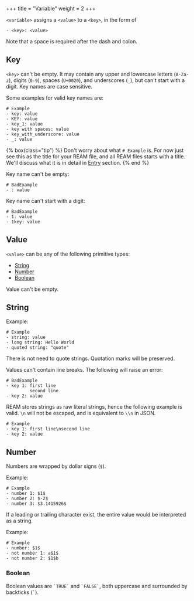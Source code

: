 +++
title = "Variable"
weight = 2
+++

`<variable>` assigns a `<value>` to a `<key>`, in the form of

```ream
- <key>: <value>
```
Note that a space is required after the dash and colon.

## Key

`<key>` can't be empty.
It may contain any upper and lowercase letters (`A-Za-z`), digits (`0-9`), spaces (`U+0020`), and underscores (`_`), but can't start with a digit.
Key names are case sensitive.

Some examples for valid key names are:
```ream
# Example
- key: value
- KEY: value
- key_1: value
- key with spaces: value
- key_with_underscore: value
- _: value
```

{% box(class="tip") %}
Don't worry about what `# Example` is.
For now just see this as the title for your REAM file, and all REAM files starts with a title.
We'll discuss what it is in detail in [Entry](/tutorial/entry) section.
{% end %}

Key name can't be empty:
```ream
# BadExample
- : value
```

Key name can't start with a digit:
```ream
# BadExample
- 1: value
- 1key: value
```

<!--
::: details Note: UTF-8 support
Key names should support UTF-8.
The [current parser](https://github.com/chmlee/reamparser.js) *should* be able to parse UTF-8 identifiers correctly, but this hasn't been tested extensively.
It is recommended that you use only ASCII code before UTF-8 support is stable.

[The experimental parser](https://github.com/chmlee/ream-core) does NOT support UTF-8 yet.

:::
::: details Note: Whitespace in identifiers

The [current parser](https://github.com/chmlee/reamparser.js) allows whitespaces in identifiers, but future versions may remove such support.
I plan to implement [reference](/ream-doc/Language/Advanced/Reference), and identifiers with spaces just don't look good in the current design.

```ream
# Entry
- key_1 (str): value

## SubEntry
- key_2 (fn -> str): `THIS::SUPER$key_1`
```

vs

(R style)
```ream
# Entry
- key 1 (str): value

## SubEntry
- key 2 (fn -> str): `THIS::SUPER$"key 1"`
```

or

(Python/Pandas style)
```ream
# Entry
- key 1 (str): value

## SubEntry
- key 2 (fn -> str): `THIS::SUPER["key 1"]`
```


:::
-->

## Value

`<value>` can be any of the following primitive types:

- [String](#string)
- [Number](#number)
- [Boolean](#boolean)

Value can't be empty.

## String

Example:
```ream
# Example
- string: value
- long string: Hello World
- quoted string: "quote"
```

<EditorLite-EditorLite item="string" />

There is not need to quote strings.
Quotation marks will be preserved.

Values can't contain line breaks.
The following will raise an error:
```ream
# BadExample
- key 1: first line
         second line
- key 2: value
```

<!--
::: details Note: Handling Unexpected Line Breaks
The [current parser](https://github.com/chmlee/reamparser.js) is able to parse the example.
It will read everything before and including `- key 1: first line`, then stop parsing and return whatever has been parsed, ignoring the rest of the file.
So the example is equivalent to:
```ream
# Example
- key 1: first line
```
Ideally the parser should panic, and an error with meaningful messages should be raised.
Error handling will be improved in future versions.
:::
-->

REAM stores strings as raw literal strings, hence the following example is valid. `\n` will not be escaped, and is equivalent to `\\n` in JSON.
```ream
# Example
- key 1: first line\nsecond line
- key 2: value
```


## Number

Numbers are wrapped by dollar signs (`$`).

Example:
```ream
# Example
- number 1: $1$
- number 2: $-2$
- number 3: $3.1415926$
```
<EditorLite-EditorLite item="number" />

<!--
::: details Note: Potential Breaking Change for Syntax
I'm considering removing the `$` requirement for numbers, and have a more YAML-like syntax for number.
:::
-->

If a leading or trailing character exist, the entire value would be interpreted as a string.

Example:
```ream
# Example
- number: $1$
- not number 1: a$1$
- not number 2: $1$b
```
<EditorLite-EditorLite item="notNumber" />

<!--
::: details Note: No Floats or Integers

Should REAM add integers and floats as primitive types?

Most programming languages and data serialization standards have clear specifications for primitive number types, such as [IEEE 754](https://en.wikipedia.org/wiki/IEEE_754) .

REAM's `Number` type doesn't really have one right now, and all `Number` values are stored as strings.
You can verify this by visiting the [online editor](https://chmlee.github.io/ream-editor/) and select `tree` as the output format.

In fact the current parser considers all values wrapper by `$` as `Number`.
So
```ream
# Example
- number: $1$
- not a number: $abc$
```
generates
```csv
1,abc
```
instead of
```csv
1,$abc$
```
even though `abc` is not a valid number.

I might adopt [ECMA's specification](https://www.ecma-international.org/wp-content/uploads/ECMA-404_2nd_edition_december_2017.pdf), or part of it (do social scientists normally store data with scientific notation?):

> A number is a sequence of decimal digits with no superfluous leading zero.
> It may have a preceding minus sign (U+002D).
> It may have a fractional part prefixed by a decimal point (U+002E).
> It may have an exponent, prefixed by `e`(U+0065) or `E`(U+0045) and optionally `+`(U+002B) or `-`(U+002D).
> The digits are the code points U+0030 through U+0039. Numeric values that cannot be represented as sequences of digits (such as `Infinity `and `NaN`) are not permitted.

Another reason against the use of an explicit `float` type in REAM is to avoid the pitfalls of floating-point accuracy.
Since REAM is designed to store social science data, and will eventually be compiled to an analysis-ready format and imported into another programme for further data analysis, lose of accuracy is bound to happen somewhere.[1]
What we can do is reduce the number of type conversion.
The plan is to have numbers saved as strings when compiling JSON and CSV, and let individual JSON and CSV parsers deal with the conversion.

```
           (no type conversion)       (conversion happens here)
               REAM parser          CSV/JSON Reader in Language X
Number("3.14")  "3.14"    3.14
   REAM                    CSV/JSON                               Language X
```
For example, in Python, `pandas.read_csv()` converts applicable strings to `int64` and `float64` by default, and allow users to specify types through `dtype` argument.
In R, `readr::read_csv` also converts applicable strings to `double` by default, and can be overrode by specifying the `col_types` argument.

Just rely on these scientific packages for type conversion.
This is what they are designed to do, so I assume they are better at handling such problem.

[1]: for example, try reading the following JSON file in Python and R and compare the result:
```json
{"number": 0.19999999999999999}
```
```python
import json

with open("./test.json", "r") as f:
    dat = json.load(f)

print(dat["number"]) # 0.19999999999999998
```
```r
library(rjson)
dat <- fromJSON(file = "./test.json")
dat["number"]

# $number
# [1] 0.2
```


Unless...

With projects like [PyO3](https://github.com/PyO3/PyO3) and [extendr](https://github.com/extendr/extendr), it might be possible to wrap the parser into a Python/R module and interact with `pandas` and `tibble` directly.
Instead of:
```
          REAM parser     pandas.read_csv()
REAM file  CSV  Pandas.dataframe
```
we may be able to do:
```
          ream.read_ream()
REAM file  Pandas.dataframe
```
by
```python
import pandas as pd
import ream

with open("data.ream", "r") as f:
    df = ream.load(f)

print(type(df)) # <class 'pandas.core.frame.DataFrame'>
```

Wouldn't this be wonderful?

If so, REAM probably need explicit float and integer types to make interacting with Pandas and Tibbles types surprise-free.
See [typed variable](/ream-doc/Language/Advanced/Typed-Variable) for more information.
:::
-->

### Boolean

Boolean values are `` `TRUE` `` and `` `FALSE` ``, both uppercase and surrounded by backticks (`` ` ``).

<!--
::: details Note: Potential Breaking Change for Syntax
I'm planning to replace `` ` `` with `__`.
So instead of `` `TRUE` `` and `` `FALSE` `` you write `__TRUE__` and `__FALSE__`.
:::
--><!--
::: details Note: Potential Breaking Change for Syntax
I'm planning to replace `` ` `` with `__`.
So instead of `` `TRUE` `` and `` `FALSE` `` you write `__TRUE__` and `__FALSE__`.
:::
-->

Example:

```ream
# Example
- bool 1: `TRUE`
- bool 2: `FALSE`
- not bool 1: `true`
- not bool 2: FALSE
```
Note that boolean values must be exact matches.
Values not wrapped by backticks or not uppercased will be stored as strings.

<!--
::: details Note: Potential Breaking Changes for Syntax
The syntax is not stable.
You should expect breaking changes.

When I wrote REAM, it was meant for managing data for my undergraduate thesis.
I wanted to edit data and documentation in one single file for easier management, and I needed it fast.
That's why I adopted a Markdown-like syntax, so that all I had to do was to write a parser to convert REAM files to CSV, and use any Markdown converter to generate the documentation.
That's why numbers are wrapped by `$` (inline math mode), and boolean values are wrapped by `` ` `` (inline code).
List items are recommended to be indented because that's how [pandoc](https://pandoc.org/), the Markdown converter I then used, identifies nested lists.

But now I have more time, and have full control of the scanner and parser, I discover it's fairly easy to write a documentation generator with existing codebase.
I plan to do so not only to reduce outside dependencies but also to add more customized functionalities.
The new documentation generator may also be faster since I am only scanning a small subset of the syntax.
That being said, I don't have to think too much about how REAM files looks in other Markdown converters.
I still intend to use only Markdown syntax in the language for ease of use and readability, but some of the previous verbose design is no longer necessary.

I will *almost certainly* remove `$` for numbers, and *maybe* replace `` `TRUE` `` and `` `FALSE` `` with `__TRUE__` and `__FALSE__` (or `TRUE` and `FALSE`. No decision has been made yet.)
:::
-->

